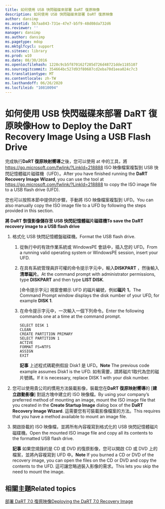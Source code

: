 ```yaml
---
title: 如何使用 USB 快閃磁碟來部署 DaRT 復原映像
description: 如何使用 USB 快閃磁碟來部署 DaRT 復原映像
author: dansimp
ms.assetid: 5b7aa843-731e-47e7-b5f9-48d08da732d6
ms.reviewer: ''
manager: dansimp
ms.author: dansimp
ms.pagetype: mdop
ms.mktglfcycl: support
ms.sitesec: library
ms.prod: w10
ms.date: 08/30/2016
ms.openlocfilehash: 1228c9cb5f870162f285d726d48721dde1185107
ms.sourcegitcommit: 354664bc527d93f80687cd2eba70d1eea024c7c3
ms.translationtype: MT
ms.contentlocale: zh-TW
ms.lasthandoff: 06/26/2020
ms.locfileid: "10810094"
---
```

# <span data-ttu-id="5f092-103">如何使用 USB 快閃磁碟來部署 DaRT 復原映像</span><span class="sxs-lookup"><span data-stu-id="5f092-103">How to Deploy the DaRT Recovery Image Using a USB Flash Drive</span></span>


<span data-ttu-id="5f092-104">完成執行**DaRT 復原映射嚮導**之後，您可以使用 at 中的工具，將 <https://go.microsoft.com/fwlink/?LinkId=218888> ISO 映像檔案複製到 USB 快閃記憶體磁片磁碟機（UFD）。</span><span class="sxs-lookup"><span data-stu-id="5f092-104">After you have finished running the **DaRT Recovery Image Wizard**, you can use the tool at <https://go.microsoft.com/fwlink/?LinkId=218888> to copy the ISO image file to a USB flash drive (UFD).</span></span>

<span data-ttu-id="5f092-105">您也可以按照本節中提供的步驟，手動將 ISO 映像檔案複製到 UFD。</span><span class="sxs-lookup"><span data-stu-id="5f092-105">You can also manually copy the ISO image file to a UFD by following the steps provided in this section.</span></span>

**<span data-ttu-id="5f092-106">將 DaRT 恢復影像儲存至 USB 快閃記憶體磁片磁碟機</span><span class="sxs-lookup"><span data-stu-id="5f092-106">To save the DaRT recovery image to a USB flash drive</span></span>**

1.  <span data-ttu-id="5f092-107">格式化 USB 快閃記憶體盤磁碟機。</span><span class="sxs-lookup"><span data-stu-id="5f092-107">Format the USB flash drive.</span></span>

    1.  <span data-ttu-id="5f092-108">從執行中的有效作業系統或 WindowsPE 會話中，插入您的 UFD。</span><span class="sxs-lookup"><span data-stu-id="5f092-108">From a running valid operating system or WindowsPE session, insert your UFD.</span></span>

    2.  <span data-ttu-id="5f092-109">在具有系統管理員許可權的命令提示字元中，輸入**DISKPART** ，然後輸入**清單磁片**。</span><span class="sxs-lookup"><span data-stu-id="5f092-109">At the command prompt with administrator permissions, type **DISKPART** and then type **LIST DISK**.</span></span>

        <span data-ttu-id="5f092-110">[命令提示字元] 視窗會顯示 UFD 的磁片編號，例如**磁片 1**。</span><span class="sxs-lookup"><span data-stu-id="5f092-110">The Command Prompt window displays the disk number of your UFD, for example **DISK 1**.</span></span>

    3.  <span data-ttu-id="5f092-111">在命令提示字元中，一次輸入一個下列命令。</span><span class="sxs-lookup"><span data-stu-id="5f092-111">Enter the following commands one at a time at the command prompt.</span></span>

        ``` syntax
        SELECT DISK 1
        CLEAN
        CREATE PARTITION PRIMARY
        SELECT PARTITION 1
        ACTIVE
        FORMAT FS=NTFS
        ASSIGN
        EXIT
        ```

        <span data-ttu-id="5f092-112">**記事** 上述程式碼範例假設 Disk1 是 UFD。</span><span class="sxs-lookup"><span data-stu-id="5f092-112">**Note** The previous code example assumes Disk1 is the UFD.</span></span> <span data-ttu-id="5f092-113">如有需要，請將磁片1取代為您的磁片號碼。</span><span class="sxs-lookup"><span data-stu-id="5f092-113">If it is necessary, replace DISK 1 with your disk number.</span></span>

         

2.  <span data-ttu-id="5f092-114">您可以使用貴公司的慣用方法裝載影像，裝載您在**DaRT 復原映射嚮導**的 [**建立啟動影像**] 對話方塊中建立的 ISO 映像檔。</span><span class="sxs-lookup"><span data-stu-id="5f092-114">By using your company’s preferred method of mounting an image, mount the ISO image file that you created in the **Create Startup Image** dialog box of the **DaRT Recovery Image Wizard**.</span></span> <span data-ttu-id="5f092-115">這需要您有可裝載影像檔案的方法。</span><span class="sxs-lookup"><span data-stu-id="5f092-115">This requires that you have a method available to mount an image file.</span></span>

3.  <span data-ttu-id="5f092-116">開啟掛載的 ISO 映像檔，並將所有內容複寫到格式化的 USB 快閃記憶體磁片磁碟機。</span><span class="sxs-lookup"><span data-stu-id="5f092-116">Open the mounted ISO image file and copy all its contents to the formatted USB flash drive.</span></span>

    <span data-ttu-id="5f092-117">**記事** 如果您燒錄的是 CD 或 DVD 的復原影像，您可以開啟 CD 或 DVD 上的檔案，並將內容複寫到 UFD 中。</span><span class="sxs-lookup"><span data-stu-id="5f092-117">**Note** If you burned a CD or DVD of the recovery image, you can open the files on the CD or DVD and copy the contents to the UFD.</span></span> <span data-ttu-id="5f092-118">這可讓您略過裝入影像的需求。</span><span class="sxs-lookup"><span data-stu-id="5f092-118">This lets you skip the need to mount the image.</span></span>

     

## <span data-ttu-id="5f092-119">相關主題</span><span class="sxs-lookup"><span data-stu-id="5f092-119">Related topics</span></span>


[<span data-ttu-id="5f092-120">部署 DaRT 7.0 復原映像</span><span class="sxs-lookup"><span data-stu-id="5f092-120">Deploying the DaRT 7.0 Recovery Image</span></span>](deploying-the-dart-70-recovery-image-dart-7.md)

 

 





